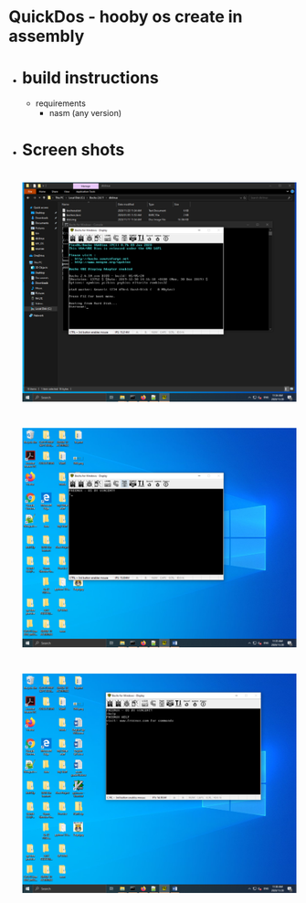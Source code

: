  # QuickDos - hooby os create in assembly

* # build instructions
   - requirements
      * nasm (any version)
* # Screen shots 
    # <img src="Preview/FREENUX_PREV1.png" width="500" >
    # <img src="Preview/FREENUX_PREV2.png" width="500" >
    # <img src="Preview/FREENUX_PREV3.png" width="500" >
